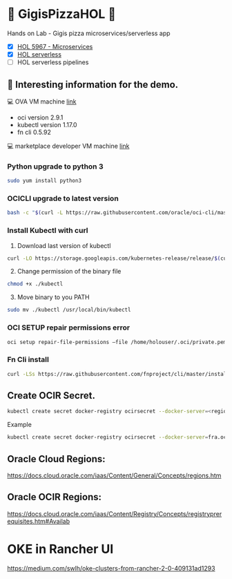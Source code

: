 # :pizza: GigisPizzaHOL :pizza:
Hands on Lab - Gigis pizza microservices/serverless app

- [x] [HOL 5967 - Microservices](https://github.com/oraclespainpresales/GigisPizzaHOL/blob/master/hol5967_userguide.md)
- [x] [HOL serverless](https://github.com/oraclespainpresales/GigisPizzaHOL/blob/master/gigis-serverless-HOL.md)
- [ ] HOL serverless pipelines

## :notebook: Interesting information for the demo.

:computer: OVA VM machine [link](https://objectstorage.eu-frankfurt-1.oraclecloud.com/p/smpE_ekRW19rd4H31B4fPspIqXxRm-iSuaQ9kOc8_K8/n/wedoinfra/b/DevCS_Clone_WedoDevops/o/HOL5967-OOW2019%20OVAHOL5967-OOW2019.ova "ova hol")
- oci version 2.9.1
- kubectl version 1.17.0
- fn cli 0.5.92

:computer: marketplace developer VM machine [link](https://github.com/oraclespainpresales/GigisPizzaHOL/blob/master/devmachine-marketplace.md)

### Python upgrade to python 3
```sh
sudo yum install python3
```
### OCICLI upgrade to latest version
```sh
bash -c "$(curl -L https://raw.githubusercontent.com/oracle/oci-cli/master/scripts/install/install.sh)"
```
### Install Kubectl with curl
1. Download last version of kubectl
```sh
curl -LO https://storage.googleapis.com/kubernetes-release/release/$(curl -s https://storage.googleapis.com/kubernetes-release/release/stable.txt)/bin/linux/amd64/kubectl
```
2. Change permission of the binary file
```sh
chmod +x ./kubectl
```
3. Move binary to you PATH
```sh
sudo mv ./kubectl /usr/local/bin/kubectl
```
### OCI SETUP repair permissions error
```sh
oci setup repair-file-permissions –file /home/holouser/.oci/private.pem
```
### Fn Cli install
```sh
curl -LSs https://raw.githubusercontent.com/fnproject/cli/master/install | sh
```
## Create OCIR Secret.
```sh
kubectl create secret docker-registry ocirsecret --docker-server=<region>.ocir.io --docker-username='<tenant_storage_namespace>/<your_user>' --docker-password='<your_auth_token>' --docker-email='<your_email>'
```
Example
```sh
kubectl create secret docker-registry ocirsecret --docker-server=fra.ocir.io --docker-username='wedoinfra/wedo.devops' --docker-password='xxxxxxxxxxxxx' --docker-email='test.email@oracle.com'
```
## Oracle Cloud Regions:
https://docs.cloud.oracle.com/iaas/Content/General/Concepts/regions.htm

## Oracle OCIR Regions:
https://docs.cloud.oracle.com/iaas/Content/Registry/Concepts/registryprerequisites.htm#Availab

# OKE in Rancher UI

https://medium.com/swlh/oke-clusters-from-rancher-2-0-409131ad1293
